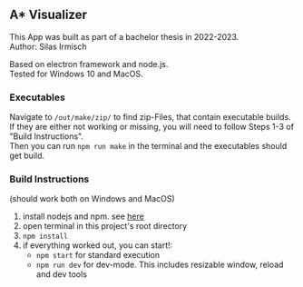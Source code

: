 ## A\* Visualizer

This App was built as part of a bachelor thesis in 2022-2023.  
Author: Silas Irmisch

Based on electron framework and node.js.  
Tested for Windows 10 and MacOS.

### Executables

Navigate to `/out/make/zip/` to find zip-Files, that contain executable builds.  
If they are either not working or missing, you will need to follow Steps 1-3 of "Build Instructions".  
Then you can run `npm run make` in the terminal and the executables should get build.

### Build Instructions

(should work both on Windows and MacOS)

1. install nodejs and npm. see [here](https://docs.npmjs.com/downloading-and-installing-node-js-and-npm)
2. open terminal in this project's root directory
3. `npm install`
4. if everything worked out, you can start!:
    - `npm start` for standard execution
    - `npm run dev` for dev-mode. This includes resizable window, reload and dev tools
